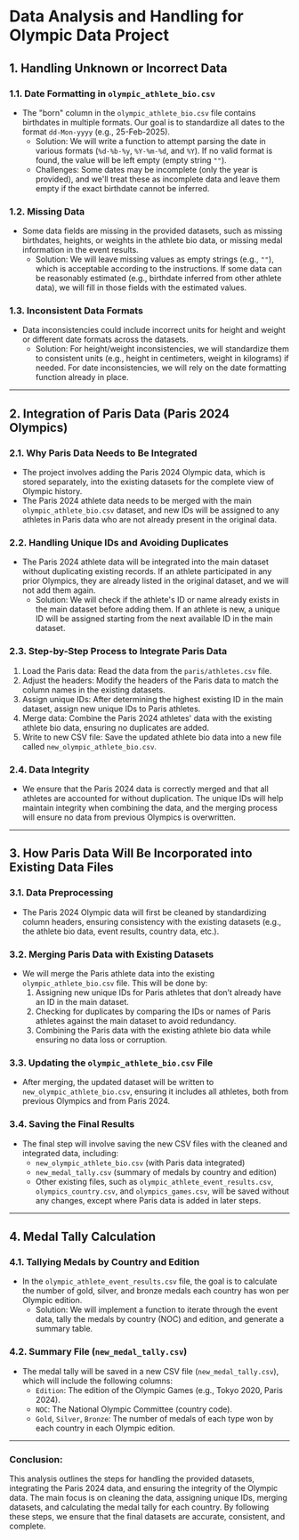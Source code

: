 # Data Analysis and Handling for Olympic Data Project

## 1. Handling Unknown or Incorrect Data

### 1.1. Date Formatting in `olympic_athlete_bio.csv`
- The "born" column in the `olympic_athlete_bio.csv` file contains birthdates in multiple formats. Our goal is to standardize all dates to the format `dd-Mon-yyyy` (e.g., 25-Feb-2025).
  - Solution: We will write a function to attempt parsing the date in various formats (`%d-%b-%y`, `%Y-%m-%d`, and `%Y`). If no valid format is found, the value will be left empty (empty string `""`).
  - Challenges: Some dates may be incomplete (only the year is provided), and we'll treat these as incomplete data and leave them empty if the exact birthdate cannot be inferred.

### 1.2. Missing Data
- Some data fields are missing in the provided datasets, such as missing birthdates, heights, or weights in the athlete bio data, or missing medal information in the event results.
  - Solution: We will leave missing values as empty strings (e.g., `""`), which is acceptable according to the instructions. If some data can be reasonably estimated (e.g., birthdate inferred from other athlete data), we will fill in those fields with the estimated values.

### 1.3. Inconsistent Data Formats
- Data inconsistencies could include incorrect units for height and weight or different date formats across the datasets.
  - Solution: For height/weight inconsistencies, we will standardize them to consistent units (e.g., height in centimeters, weight in kilograms) if needed. For date inconsistencies, we will rely on the date formatting function already in place.

---

## 2. Integration of Paris Data (Paris 2024 Olympics)

### 2.1. Why Paris Data Needs to Be Integrated
- The project involves adding the Paris 2024 Olympic data, which is stored separately, into the existing datasets for the complete view of Olympic history.
- The Paris 2024 athlete data needs to be merged with the main `olympic_athlete_bio.csv` dataset, and new IDs will be assigned to any athletes in Paris data who are not already present in the original data.

### 2.2. Handling Unique IDs and Avoiding Duplicates
- The Paris 2024 athlete data will be integrated into the main dataset without duplicating existing records. If an athlete participated in any prior Olympics, they are already listed in the original dataset, and we will not add them again.
  - Solution: We will check if the athlete's ID or name already exists in the main dataset before adding them. If an athlete is new, a unique ID will be assigned starting from the next available ID in the main dataset.

### 2.3. Step-by-Step Process to Integrate Paris Data
1. Load the Paris data: Read the data from the `paris/athletes.csv` file.
2. Adjust the headers: Modify the headers of the Paris data to match the column names in the existing datasets.
3. Assign unique IDs: After determining the highest existing ID in the main dataset, assign new unique IDs to Paris athletes.
4. Merge data: Combine the Paris 2024 athletes' data with the existing athlete bio data, ensuring no duplicates are added.
5. Write to new CSV file: Save the updated athlete bio data into a new file called `new_olympic_athlete_bio.csv`.

### 2.4. Data Integrity
- We ensure that the Paris 2024 data is correctly merged and that all athletes are accounted for without duplication. The unique IDs will help maintain integrity when combining the data, and the merging process will ensure no data from previous Olympics is overwritten.

---

## 3. How Paris Data Will Be Incorporated into Existing Data Files

### 3.1. Data Preprocessing
- The Paris 2024 Olympic data will first be cleaned by standardizing column headers, ensuring consistency with the existing datasets (e.g., the athlete bio data, event results, country data, etc.).
  
### 3.2. Merging Paris Data with Existing Datasets
- We will merge the Paris athlete data into the existing `olympic_athlete_bio.csv` file. This will be done by:
  1. Assigning new unique IDs for Paris athletes that don’t already have an ID in the main dataset.
  2. Checking for duplicates by comparing the IDs or names of Paris athletes against the main dataset to avoid redundancy.
  3. Combining the Paris data with the existing athlete bio data while ensuring no data loss or corruption.

### 3.3. Updating the `olympic_athlete_bio.csv` File
- After merging, the updated dataset will be written to `new_olympic_athlete_bio.csv`, ensuring it includes all athletes, both from previous Olympics and from Paris 2024.

### 3.4. Saving the Final Results
- The final step will involve saving the new CSV files with the cleaned and integrated data, including:
  - `new_olympic_athlete_bio.csv` (with Paris data integrated)
  - `new_medal_tally.csv` (summary of medals by country and edition)
  - Other existing files, such as `olympic_athlete_event_results.csv`, `olympics_country.csv`, and `olympics_games.csv`, will be saved without any changes, except where Paris data is added in later steps.

---

## 4. Medal Tally Calculation

### 4.1. Tallying Medals by Country and Edition
- In the `olympic_athlete_event_results.csv` file, the goal is to calculate the number of gold, silver, and bronze medals each country has won per Olympic edition.
  - Solution: We will implement a function to iterate through the event data, tally the medals by country (NOC) and edition, and generate a summary table.
  
### 4.2. Summary File (`new_medal_tally.csv`)
- The medal tally will be saved in a new CSV file (`new_medal_tally.csv`), which will include the following columns:
  - `Edition`: The edition of the Olympic Games (e.g., Tokyo 2020, Paris 2024).
  - `NOC`: The National Olympic Committee (country code).
  - `Gold`, `Silver`, `Bronze`: The number of medals of each type won by each country in each Olympic edition.

---

### Conclusion:
This analysis outlines the steps for handling the provided datasets, integrating the Paris 2024 data, and ensuring the integrity of the Olympic data. The main focus is on cleaning the data, assigning unique IDs, merging datasets, and calculating the medal tally for each country. By following these steps, we ensure that the final datasets are accurate, consistent, and complete.

